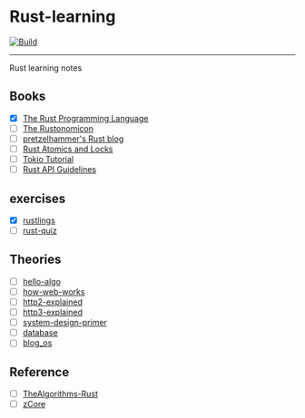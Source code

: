 # Rust-learning

[![Build](https://github.com/TerakomariGandesblood/Rust-learning/actions/workflows/build.yml/badge.svg)](https://github.com/TerakomariGandesblood/Rust-learning/actions/workflows/build.yml)

---

Rust learning notes

## Books

- [x] [The Rust Programming Language](https://kaisery.github.io/trpl-zh-cn/)
- [ ] [The Rustonomicon](https://nomicon.purewhite.io/)
- [ ] [pretzelhammer's Rust blog](https://github.com/pretzelhammer/rust-blog)
- [ ] [Rust Atomics and Locks](https://rustcc.github.io/Rust_Atomics_and_Locks/)
- [ ] [Tokio Tutorial](https://tokio.rs/tokio/tutorial)
- [ ] [Rust API Guidelines](https://rust-lang.github.io/api-guidelines/)

## exercises

- [x] [rustlings](https://github.com/rust-lang/rustlings)
- [ ] [rust-quiz](https://dtolnay.github.io/rust-quiz/)

## Theories

- [ ] [hello-algo](https://www.hello-algo.com)
- [ ] [how-web-works](https://github.com/vasanthk/how-web-works/blob/master/README.md)
- [ ] [http2-explained](https://http2-explained.haxx.se/zh)
- [ ] [http3-explained](https://http3-explained.haxx.se/zh)
- [ ] [system-design-primer](https://github.com/donnemartin/system-design-primer/blob/master/README-zh-Hans.md)
- [ ] [database](https://github.com/pingcap/talent-plan)
- [ ] [blog_os](https://os.phil-opp.com)

## Reference

- [ ] [TheAlgorithms-Rust](https://github.com/TheAlgorithms/Rust)
- [ ] [zCore](https://github.com/rcore-os/zCore)
